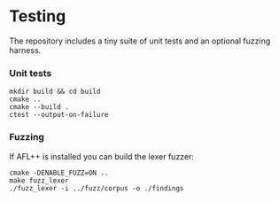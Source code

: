 # Testing

The repository includes a tiny suite of unit tests and an optional
fuzzing harness.

### Unit tests

```
mkdir build && cd build
cmake ..
cmake --build .
ctest --output-on-failure
```

### Fuzzing

If AFL++ is installed you can build the lexer fuzzer:

```
cmake -DENABLE_FUZZ=ON ..
make fuzz_lexer
./fuzz_lexer -i ../fuzz/corpus -o ./findings
```
